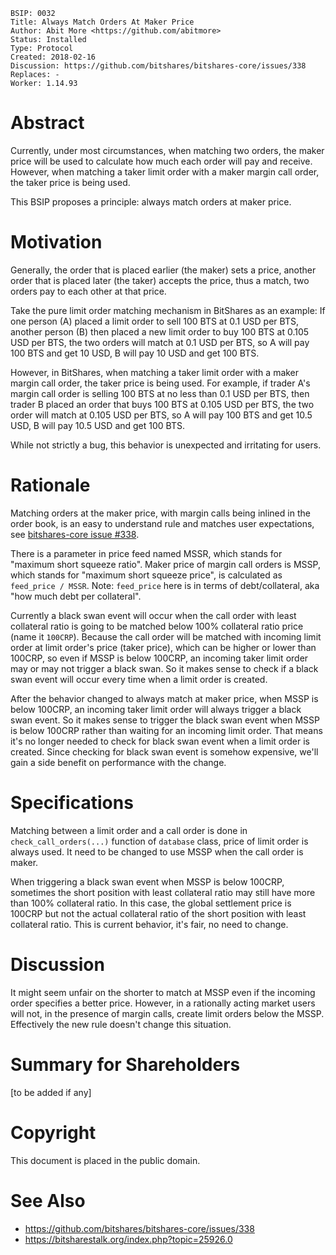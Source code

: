     BSIP: 0032
    Title: Always Match Orders At Maker Price
    Author: Abit More <https://github.com/abitmore>
    Status: Installed
    Type: Protocol
    Created: 2018-02-16
    Discussion: https://github.com/bitshares/bitshares-core/issues/338
    Replaces: -
    Worker: 1.14.93

# Abstract

Currently, under most circumstances, when matching two orders, the maker price
will be used to calculate how much each order will pay and receive.
However, when matching a taker limit order with a maker margin call order,
the taker price is being used.

This BSIP proposes a principle: always match orders at maker price.

# Motivation

Generally, the order that is placed earlier (the maker) sets a price,
another order that is placed later (the taker) accepts the price, thus a match,
two orders pay to each other at that price.

Take the pure limit order matching mechanism in BitShares as an example:
If one person (A) placed a limit
order to sell 100 BTS at 0.1 USD per BTS, another person (B) then placed a new
limit order to buy 100 BTS at 0.105 USD per BTS, the two orders will match at
0.1 USD per BTS, so A will pay 100 BTS and get 10 USD, B will pay 10 USD and
get 100 BTS.

However, in BitShares, when matching a taker limit order with a maker margin
call order, the taker price is being used.
For example, if trader A's margin call order is
selling 100 BTS at no less than 0.1 USD per BTS, then trader B placed an order
that buys 100 BTS at 0.105 USD per BTS, the two order will match at 0.105 USD
per BTS, so A will pay 100 BTS and get 10.5 USD, B will pay 10.5 USD and get
100 BTS.

While not strictly a bug, this behavior is unexpected and irritating for users.

# Rationale

Matching orders at the maker price, with margin calls being inlined in the
order book, is an easy to understand rule and matches user expectations,
see [bitshares-core
issue #338](https://github.com/bitshares/bitshares-core/issues/338).

There is a parameter in price feed named MSSR, which stands for "maximum short
squeeze ratio". Maker price of margin call orders is MSSP, which stands for
"maximum short squeeze price", is calculated as `feed_price / MSSR`.
Note: `feed_price` here is in terms of debt/collateral, aka "how much debt per
collateral".

Currently a black swan event will occur when the call order with least
collateral ratio is going to be matched below 100% collateral ratio price
(name it `100CRP`). Because the call order will be matched with incoming limit
order at limit order's price (taker price),
which can be higher or lower than 100CRP, so even if MSSP is below 100CRP,
an incoming taker limit order may or may not trigger a black swan.
So it makes sense to check if a black swan event will occur every time when a
limit order is created.

After the behavior changed to always match at maker price, when MSSP is below
100CRP, an incoming taker limit order will always trigger a black swan event.
So it makes sense to trigger the black swan event when MSSP is below 100CRP
rather than waiting for an incoming limit order. That means it's no longer
needed to check for black swan event when a limit order is created.
Since checking for black swan event is somehow expensive, we'll gain a side
benefit on performance with the change.

# Specifications

Matching between a limit order and a call order is done in
`check_call_orders(...)` function of `database` class, price of limit order
is always used. It need to be changed to use MSSP when the call order is maker.

When triggering a black swan event when MSSP is below 100CRP,
sometimes the short
position with least collateral ratio may still have more than 100% collateral
ratio. In this case, the global settlement price is 100CRP but not the actual
collateral ratio of the short position with least collateral ratio.
This is current behavior, it's fair, no need to change.

# Discussion

It might seem unfair on the shorter to match at MSSP even if the incoming order
specifies a better price. However, in a rationally acting market users will not,
in the presence of margin calls, create limit orders below the MSSP.
Effectively the new rule doesn't change this situation.

# Summary for Shareholders

[to be added if any]

# Copyright

This document is placed in the public domain.

# See Also

* https://github.com/bitshares/bitshares-core/issues/338
* https://bitsharestalk.org/index.php?topic=25926.0

